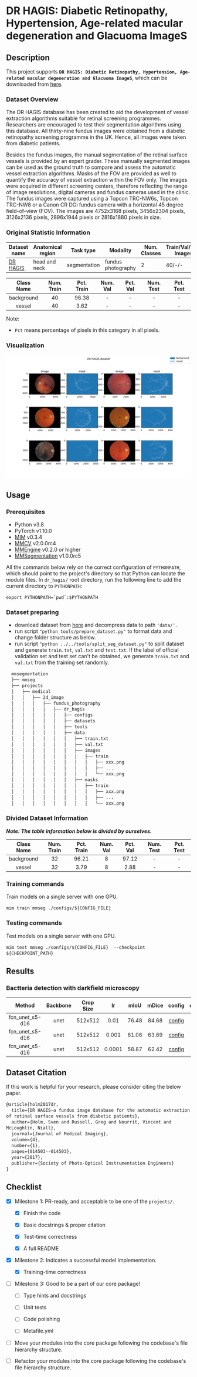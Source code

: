 # DR HAGIS: Diabetic Retinopathy, Hypertension, Age-related macular degeneration and Glacuoma ImageS

## Description

This project supports **`DR HAGIS: Diabetic Retinopathy, Hypertension, Age-related macular degeneration and Glacuoma ImageS`**, which can be downloaded from [here](https://paperswithcode.com/dataset/dr-hagis).

### Dataset Overview

The DR HAGIS database has been created to aid the development of vessel extraction algorithms suitable for retinal screening programmes. Researchers are encouraged to test their segmentation algorithms using this database. All thirty-nine fundus images were obtained from a diabetic retinopathy screening programme in the UK. Hence, all images were taken from diabetic patients.

Besides the fundus images, the manual segmentation of the retinal surface vessels is provided by an expert grader. These manually segmented images can be used as the ground truth to compare and assess the automatic vessel extraction algorithms. Masks of the FOV are provided as well to quantify the accuracy of vessel extraction within the FOV only. The images were acquired in different screening centers, therefore reflecting the range of image resolutions, digital cameras and fundus cameras used in the clinic. The fundus images were captured using a Topcon TRC-NW6s, Topcon TRC-NW8 or a Canon CR DGi fundus camera with a horizontal 45 degree field-of-view (FOV). The images are 4752x3168 pixels, 3456x2304 pixels, 3126x2136 pixels, 2896x1944 pixels or 2816x1880 pixels in size.

### Original Statistic Information

| Dataset name                                            | Anatomical region | Task type    | Modality           | Num. Classes | Train/Val/Test Images | Train/Val/Test Labeled | Release Date | License |
| ------------------------------------------------------- | ----------------- | ------------ | ------------------ | ------------ | --------------------- | ---------------------- | ------------ | ------- |
| [DR HAGIS](https://paperswithcode.com/dataset/dr-hagis) | head and neck     | segmentation | fundus photography | 2            | 40/-/-                | yes/-/-                | 2017         | -       |

| Class Name | Num. Train | Pct. Train | Num. Val | Pct. Val | Num. Test | Pct. Test |
| :--------: | :--------: | :--------: | :------: | :------: | :-------: | :-------: |
| background |     40     |   96.38    |    -     |    -     |     -     |     -     |
|   vessel   |     40     |    3.62    |    -     |    -     |     -     |     -     |

Note:

- `Pct` means percentage of pixels in this category in all pixels.

### Visualization

![bac](https://raw.githubusercontent.com/uni-medical/medical-datasets-visualization/main/2d/semantic_seg/fundus_photography/dr_hagis/dr_hagis_dataset.png)

## Usage

### Prerequisites

- Python v3.8
- PyTorch v1.10.0
- [MIM](https://github.com/open-mmlab/mim) v0.3.4
- [MMCV](https://github.com/open-mmlab/mmcv) v2.0.0rc4
- [MMEngine](https://github.com/open-mmlab/mmengine) v0.2.0 or higher
- [MMSegmentation](https://github.com/open-mmlab/mmsegmentation) v1.0.0rc5

All the commands below rely on the correct configuration of `PYTHONPATH`, which should point to the project's directory so that Python can locate the module files. In `dr_hagis/` root directory, run the following line to add the current directory to `PYTHONPATH`:

```shell
export PYTHONPATH=`pwd`:$PYTHONPATH
```

### Dataset preparing

- download dataset from [here](https://paperswithcode.com/dataset/dr-hagis) and decompress data to path `'data/'`.
- run script `"python tools/prepare_dataset.py"` to format data and change folder structure as below.
- run script `"python ../../tools/split_seg_dataset.py"` to split dataset and generate `train.txt`, `val.txt` and `test.txt`. If the label of official validation set and test set can't be obtained, we generate `train.txt` and `val.txt` from the training set randomly.

```none
  mmsegmentation
  ├── mmseg
  ├── projects
  │   ├── medical
  │   │   ├── 2d_image
  │   │   │   ├── fundus_photography
  │   │   │   │   ├── dr_hagis
  │   │   │   │   │   ├── configs
  │   │   │   │   │   ├── datasets
  │   │   │   │   │   ├── tools
  │   │   │   │   │   ├── data
  │   │   │   │   │   │   ├── train.txt
  │   │   │   │   │   │   ├── val.txt
  │   │   │   │   │   │   ├── images
  │   │   │   │   │   │   │   ├── train
  │   │   │   │   |   │   │   │   ├── xxx.png
  │   │   │   │   |   │   │   │   ├── ...
  │   │   │   │   |   │   │   │   └── xxx.png
  │   │   │   │   │   │   ├── masks
  │   │   │   │   │   │   │   ├── train
  │   │   │   │   |   │   │   │   ├── xxx.png
  │   │   │   │   |   │   │   │   ├── ...
  │   │   │   │   |   │   │   │   └── xxx.png
```

### Divided Dataset Information

***Note: The table information below is divided by ourselves.***

| Class Name | Num. Train | Pct. Train | Num. Val | Pct. Val | Num. Test | Pct. Test |
| :--------: | :--------: | :--------: | :------: | :------: | :-------: | :-------: |
| background |     32     |   96.21    |    8     |  97.12   |     -     |     -     |
|   vessel   |     32     |    3.79    |    8     |   2.88   |     -     |     -     |

### Training commands

Train models on a single server with one GPU.

```shell
mim train mmseg ./configs/${CONFIG_FILE}
```

### Testing commands

Test models on a single server with one GPU.

```shell
mim test mmseg ./configs/${CONFIG_FILE}  --checkpoint ${CHECKPOINT_PATH}
```

<!-- List the results as usually done in other model's README. [Example](https://github.com/open-mmlab/mmsegmentation/tree/dev-1.x/configs/fcn#results-and-models)

You should claim whether this is based on the pre-trained weights, which are converted from the official release; or it's a reproduced result obtained from retraining the model in this project. -->

## Results

### Bactteria detection with darkfield microscopy

|     Method      | Backbone | Crop Size |   lr   | mIoU  | mDice |                                    config                                     |         download         |
| :-------------: | :------: | :-------: | :----: | :---: | :---: | :---------------------------------------------------------------------------: | :----------------------: |
| fcn_unet_s5-d16 |   unet   |  512x512  |  0.01  | 76.48 | 84.68 |  [config](./configs/fcn-unet-s5-d16_unet_1xb16-0.01-20k_dr-hagis-512x512.py)  | [model](<>) \| [log](<>) |
| fcn_unet_s5-d16 |   unet   |  512x512  | 0.001  | 61.06 | 63.69 | [config](./configs/fcn-unet-s5-d16_unet_1xb16-0.001-20k_dr-hagis-512x512.py)  | [model](<>) \| [log](<>) |
| fcn_unet_s5-d16 |   unet   |  512x512  | 0.0001 | 58.87 | 62.42 | [config](./configs/fcn-unet-s5-d16_unet_1xb16-0.0001-20k_dr-hagis-512x512.py) | [model](<>) \| [log](<>) |

## Dataset Citation

If this work is helpful for your research, please consider citing the below paper.

```
@article{holm2017dr,
  title={DR HAGIS—a fundus image database for the automatic extraction of retinal surface vessels from diabetic patients},
  author={Holm, Sven and Russell, Greg and Nourrit, Vincent and McLoughlin, Niall},
  journal={Journal of Medical Imaging},
  volume={4},
  number={1},
  pages={014503--014503},
  year={2017},
  publisher={Society of Photo-Optical Instrumentation Engineers}
}
```

## Checklist

- [x] Milestone 1: PR-ready, and acceptable to be one of the `projects/`.

  - [x] Finish the code

  - [x] Basic docstrings & proper citation

  - [x] Test-time correctness

  - [x] A full README

- [x] Milestone 2: Indicates a successful model implementation.

  - [x] Training-time correctness

- [ ] Milestone 3: Good to be a part of our core package!

  - [ ] Type hints and docstrings

  - [ ] Unit tests

  - [ ] Code polishing

  - [ ] Metafile.yml

- [ ] Move your modules into the core package following the codebase's file hierarchy structure.

- [ ] Refactor your modules into the core package following the codebase's file hierarchy structure.
